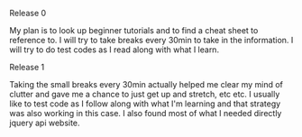Release 0

My plan is to look up beginner tutorials and to find a cheat sheet to reference to.
I will try to take breaks every 30min to take in the information. I will try to do test codes as I read along with what I learn.

Release 1

Taking the small breaks every 30min actually helped me clear my mind of clutter and gave me a chance to just get up and stretch, etc etc. I usually like to test code as I follow along with what I'm learning and that strategy was also working in this case. I also found most of what I needed directly jquery api website.